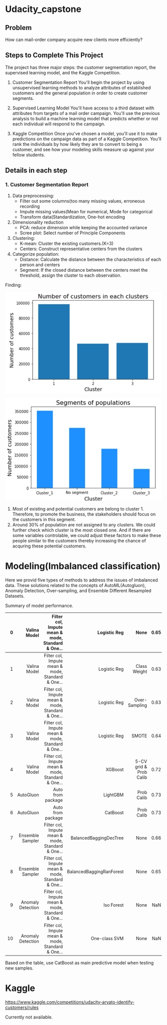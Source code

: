 # Udacity_capstone

## Problem

How can mail-order company acquire new clients more efficiently?

## Steps to Complete This Project
The project has three major steps: the customer segmentation report, the supervised learning model, and the Kaggle Competition.

1. Customer Segmentation Report
You'll begin the project by using unsupervised learning methods to analyze attributes of established customers and the general population in order to create customer segments.

2. Supervised Learning Model
You'll have access to a third dataset with attributes from targets of a mail order campaign. You'll use the previous analysis to build a machine learning model that predicts whether or not each individual will respond to the campaign.

3. Kaggle Competition
Once you've chosen a model, you'll use it to make predictions on the campaign data as part of a Kaggle Competition. You'll rank the individuals by how likely they are to convert to being a customer, and see how your modeling skills measure up against your fellow students.

## Details in each step

### 1. Customer Segmentation Report

1. Data preprocessing: 
    * Filter out some columns(too many missing values, erroneous recording
    * Impute missing values(Mean for numerical, Mode for categorical
    * Transform data(Standardization, One-hot encoding
2. Dimensionality reduction
    * PCA: reduce dimension while keeping the accounted variance
    * Scree plot: Select number of Principle Components
3. Clustering:
    * K-mean: Cluster the existing customers.(K=3)
    * Centers: Construct representative centers from the clusters
4. Categorize population:
    * Distance: Calculate the distance between the characteristics of each person and centers
    * Segment: If the closed distance between the centers meet the threshold, assign the cluster to each observation.

Finding:

![Customer](https://github.com/yuting1214/Udacity_capstone/blob/main/plots/customer.png)

![Population](https://github.com/yuting1214/Udacity_capstone/blob/main/plots/popu.png)

1. Most of existing and potential customers are belong to cluster 1. Therefore, to promote the business, the stakeholders should focus on the customers in this segment. 
2. Around 30% of population are not assigned to any clusters. We could further check which cluster is the most closed one. And if there are some variables controlable, we could adjust these factors to make these people similar to the customers thereby increasing the chance of acquring these potential customers.

# Modeling(Imbalanced classification)

Here we provid five types of methods to address the issues of imbalanced data.
These solutions related to the concepts of AutoML(Autogluon), Anomaly Detection, Over-sampling, and Ensemble Different Resampled Datasets.

Summary of model performance.

|  0 |      Valina Model | Filter col, Impute mean & mode, Standard & One... |             Logistic Reg |                   None | 0.65 | 0.50 |  NaN |
|---:|------------------:|--------------------------------------------------:|-------------------------:|-----------------------:|-----:|-----:|-----:|
|  1 |      Valina Model | Filter col, Impute mean & mode, Standard & One... |             Logistic Reg |           Class Weight | 0.63 | 0.57 |  NaN |
|  2 |      Valina Model | Filter col, Impute mean & mode, Standard & One... |             Logistic Reg |          Over-Sampling | 0.63 | 0.57 |  NaN |
|  3 |      Valina Model | Filter col, Impute mean & mode, Standard & One... |             Logistic Reg |                  SMOTE | 0.64 | 0.57 |  NaN |
|  4 |      Valina Model | Filter col, Impute mean & mode, Standard & One... |                  XGBoost | 5-CV grid & Prob Calib | 0.72 | 0.70 | 0.03 |
|  5 |         AutoGluon |                                 Auto from package |                 LightGBM |             Prob Calib | 0.73 | 0.69 | 0.02 |
|  6 |         AutoGluon |                                 Auto from package |                 CatBoost |             Prob Calib | 0.73 | 0.70 | 0.03 |
|  7 |  Ensemble Sampler | Filter col, Impute mean & mode, Standard & One... |   BalancedBaggingDecTree |                   None | 0.66 | 0.66 | 0.03 |
|  8 |  Ensemble Sampler | Filter col, Impute mean & mode, Standard & One... | BalancedBaggingRanForest |                   None | 0.65 | 0.65 | 0.02 |
|  9 | Anomaly Detection | Filter col, Impute mean & mode, Standard & One... |               Iso Forest |                   None |  NaN | 0.51 | 0.02 |
| 10 | Anomaly Detection | Filter col, Impute mean & mode, Standard & One... |            One-class SVM |                   None |  NaN | 0.48 | 0.02 |

Based on the table, use CatBoost as main predictive model when testing new samples.

# Kaggle 

https://www.kaggle.com/competitions/udacity-arvato-identify-customers/rules

Currently not available.
